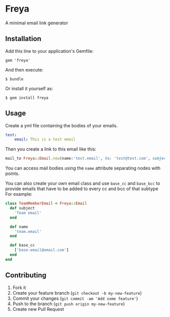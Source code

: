 # Freya

A minimal email link generator

## Installation

Add this line to your application's Gemfile:

    gem 'freya'

And then execute:

    $ bundle

Or install it yourself as:

    $ gem install freya

## Usage

Create a yml file containing the bodies of your emails.

```yml
test:
    email: This is a test email
```

Then you create a link to this email like this:

```ruby
mail_to Freya::Email.new(name:'test.email', to: 'test@test.com', subject: 'test_subject).link, 'Email'
```

You can access mail bodies using the `name` attribute separating nodes with points.

You can also create your own email class and use `base_cc` and `base_bcc` to provide emails that have to be added to every cc and bcc of that subtype
For example:

```ruby
class TeamMemberEmail < Freya::Email
  def subject
    'Team email'
  end

  def name
    'team.email'
  end

  def base_cc
    ['base-email@email.com']
  end
end
```

## Contributing

1. Fork it
2. Create your feature branch (`git checkout -b my-new-feature`)
3. Commit your changes (`git commit -am 'Add some feature'`)
4. Push to the branch (`git push origin my-new-feature`)
5. Create new Pull Request
